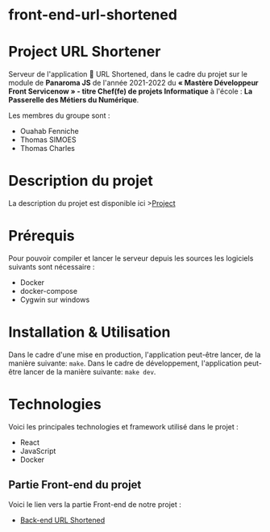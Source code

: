# front-end-url-shortened

# Project URL Shortener
Serveur de l'application :notebook_with_decorative_cover: URL Shortened, dans le cadre du projet sur le module de **Panaroma JS** de l'année 2021-2022 du **« Mastère  Développeur Front Servicenow »  - titre Chef(fe) de projets Informatique** à l'école : **La Passerelle des Métiers du Numérique**.

Les membres du groupe sont :
- Ouahab Fenniche
- Thomas SIMOES
- Thomas Charles

# Description du projet

La description du projet est disponible ici >[Project](Project.md)

# Prérequis

Pour pouvoir compiler et lancer le serveur depuis les sources les logiciels suivants sont nécessaire :
- Docker
- docker-compose
- Cygwin sur windows

# Installation & Utilisation

Dans le cadre d'une mise en production, l'application peut-être lancer, de la manière suivante: `make`.
Dans le cadre de développement, l'application peut-être lancer de la manière suivante: `make dev`.

# Technologies

Voici les principales technologies et framework utilisé dans le projet :
- React
- JavaScript
- Docker


## Partie Front-end du projet

Voici le lien vers la partie Front-end de notre projet :
- [Back-end URL Shortened](https://github.com/tcharles2201/back-end-url-shortened)
